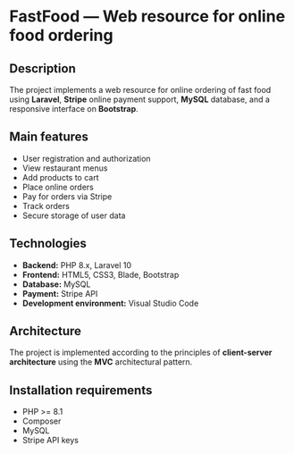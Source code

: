 # FastFood — Web resource for online food ordering

## Description

The project implements a web resource for online ordering of fast food using **Laravel**, **Stripe** online payment support, **MySQL** database, and a responsive interface on **Bootstrap**.

## Main features

- User registration and authorization
- View restaurant menus
- Add products to cart
- Place online orders
- Pay for orders via Stripe
- Track orders
- Secure storage of user data

## Technologies

- **Backend:** PHP 8.x, Laravel 10
- **Frontend:** HTML5, CSS3, Blade, Bootstrap
- **Database:** MySQL
- **Payment:** Stripe API
- **Development environment:** Visual Studio Code

## Architecture

The project is implemented according to the principles of **client-server architecture** using the **MVC** architectural pattern.

## Installation requirements

- PHP >= 8.1
- Composer
- MySQL
- Stripe API keys
